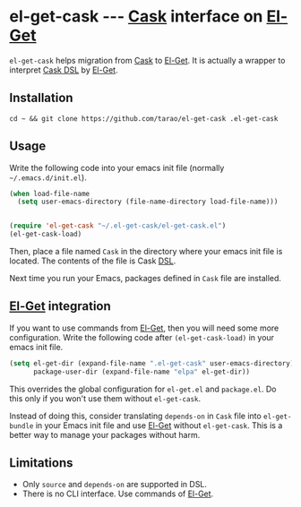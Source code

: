 el-get-cask --- [Cask][] interface on [El-Get][]
================================================

`el-get-cask` helps migration from [Cask][] to [El-Get][].  It is
actually a wrapper to interpret [Cask DSL][DSL] by [El-Get][].

## Installation

```
cd ~ && git clone https://github.com/tarao/el-get-cask .el-get-cask
```

## Usage

Write the following code into your emacs init file (normally
`~/.emacs.d/init.el`).

```lisp
(when load-file-name
  (setq user-emacs-directory (file-name-directory load-file-name)))


(require 'el-get-cask "~/.el-get-cask/el-get-cask.el")
(el-get-cask-load)
```

Then, place a file named `Cask` in the directory where your emacs init
file is located.  The contents of the file is Cask [DSL][].

Next time you run your Emacs, packages defined in `Cask` file are
installed.

## [El-Get][] integration

If you want to use commands from [El-Get][], then you will need some
more configuration.  Write the following code after
`(el-get-cask-load)` in your emacs init file.

```lisp
(setq el-get-dir (expand-file-name ".el-get-cask" user-emacs-directory)
      package-user-dir (expand-file-name "elpa" el-get-dir))
```

This overrides the global configuration for `el-get.el` and
`package.el`.  Do this only if you won't use them without
`el-get-cask`.

Instead of doing this, consider translating `depends-on` in `Cask`
file into `el-get-bundle` in your Emacs init file and use [El-Get][]
without `el-get-cask`.  This is a better way to manage your packages
without harm.

## Limitations

- Only `source` and `depends-on` are supported in DSL.
- There is no CLI interface.  Use commands of [El-Get][].

[El-Get]: http://github.com/dimitri/el-get
[Cask]: http://cask.github.io/
[DSL]: http://cask.github.io/dsl.html

